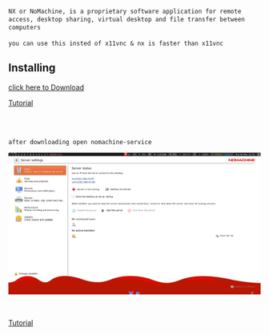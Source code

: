 ### 

```

NX or NoMachine, is a proprietary software application for remote access, desktop sharing, virtual desktop and file transfer between computers

you can use this insted of x11vnc & nx is faster than x11vnc

```
## Installing

[click here to Download](https://www.nomachine.com/download)

[Tutorial](https://www.nomachine.com/download/download&id=6)

<br />

``` 

after downloading open nomachine-service 

```
![alt-text](https://raw.githubusercontent.com/aruncs31s/android-linux-monitor/main/nomachine/20220308225618.png)

<br />

[Tutorial](https://www.nomachine.com/getting-started-with-nomachine)

